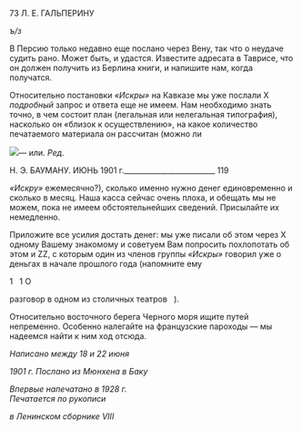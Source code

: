 73 Л. Е. ГАЛЬПЕРИНУ

_ъ/з_

В Персию только недавно еще послано через Вену, так что о неудаче судить рано. Может быть, и удастся. Известите адресата в Таврисе, что он должен получить из Бер­лина книги, и напишите нам, когда получатся.

Относительно постановки _«Искры»_ на Кавказе мы уже послали X _подробный_ за­прос и ответа еще не имеем. Нам необходимо знать точно, в чем состоит план (легаль­ная или нелегальная типография), насколько он «близок к осуществлению», на какое количество печатаемого материала он рассчитан (можно ли

![](file:///C:/Users/bot32/AppData/Local/Temp/msohtmlclip1/01/clip_image001.png)— или. _Ред._

  

Η. Э. БАУМАНУ. ИЮНЬ 1901 г._________________________ 119

_«Искру»_ ежемесячно?), сколько именно нужно денег единовременно и сколько в месяц. Наша касса сейчас очень плоха, и обещать мы не можем, пока не имеем обстоятель­нейших сведений. Присылайте их немедленно.

Приложите все усилия достать денег: мы уже писали об этом через X одному Ваше­му знакомому и советуем Вам попросить похлопотать об этом и ΖΖ, с которым один из членов группы _«Искры»_ говорил уже о деньгах в начале прошлого года (напомните ему

1   1 О

разговор в одном из столичных театров   ).

Относительно восточного берега Черного моря ищите путей непременно. Особенно налегайте на французские пароходы — мы надеемся найти к ним ход отсюда.

_Написано между 18 и 22 июня_

_1901 г. Послано из Мюнхена в Баку_

_Впервые напечатано в 1928 г.                                                                     Печатается по рукописи_

_в Ленинском сборнике_ _VIII_